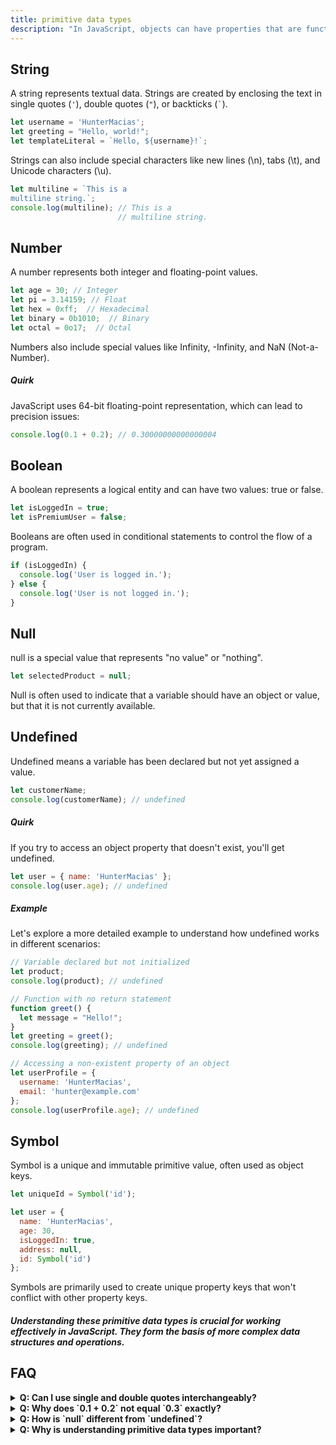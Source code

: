 ```yaml
---
title: primitive data types
description: "In JavaScript, objects can have properties that are functions. These properties are called methods. Methods allow objects to encapsulate behavior and perform actions using their own data. This section will guide you through the basics of creating and using object methods, with practical examples and best practices."
---
```



## String

A string represents textual data. Strings are created by enclosing the text in single quotes (`'`), double quotes (`"`), or backticks (`` ` ``).

```js filename="strings.js" copy
let username = 'HunterMacias';
let greeting = "Hello, world!";
let templateLiteral = `Hello, ${username}!`;
```
Strings can also include special characters like new lines (\n), tabs (\t), and Unicode characters (\u).
```js filename="strings.js" copy
let multiline = `This is a
multiline string.`;
console.log(multiline); // This is a
                        // multiline string.

```


## Number
A number represents both integer and floating-point values.

```js filename="number.js" copy
let age = 30; // Integer
let pi = 3.14159; // Float
let hex = 0xff;  // Hexadecimal
let binary = 0b1010;  // Binary
let octal = 0o17;  // Octal
```
Numbers also include special values like Infinity, -Infinity, and NaN (Not-a-Number).


##### Quirk
JavaScript uses 64-bit floating-point representation, which can lead to precision issues:
```js filename="number-quirks.js" copy
console.log(0.1 + 0.2); // 0.30000000000000004
```

## Boolean
A boolean represents a logical entity and can have two values: true or false.

```js filename="booleans.js" copy
let isLoggedIn = true;
let isPremiumUser = false;
```
Booleans are often used in conditional statements to control the flow of a program.
```js filename="booleans.js" copy
if (isLoggedIn) {
  console.log('User is logged in.');
} else {
  console.log('User is not logged in.');
}
```



## Null
null is a special value that represents "no value" or "nothing".
```js filename="null.js" copy
let selectedProduct = null;
```

Null is often used to indicate that a variable should have an object or value, but that it is not currently available.

## Undefined
Undefined means a variable has been declared but not yet assigned a value.
```js filename="undefined.js" copy
let customerName;
console.log(customerName); // undefined
```

##### Quirk
If you try to access an object property that doesn't exist, you'll get undefined.
```js filename="undefined.js" copy
let user = { name: 'HunterMacias' };
console.log(user.age); // undefined
```
##### Example
Let's explore a more detailed example to understand how undefined works in different scenarios:
```js filename="undefined.js" copy
// Variable declared but not initialized
let product;
console.log(product); // undefined

// Function with no return statement
function greet() {
  let message = "Hello!";
}
let greeting = greet();
console.log(greeting); // undefined

// Accessing a non-existent property of an object
let userProfile = {
  username: 'HunterMacias',
  email: 'hunter@example.com'
};
console.log(userProfile.age); // undefined

```

## Symbol
Symbol is a unique and immutable primitive value, often used as object keys.
```js filename="undefined.js" copy
let uniqueId = Symbol('id');

let user = {
  name: 'HunterMacias',
  age: 30,
  isLoggedIn: true,
  address: null,
  id: Symbol('id')
};
```
Symbols are primarily used to create unique property keys that won't conflict with other property keys.

##### Understanding these primitive data types is crucial for working effectively in JavaScript. They form the basis of more complex data structures and operations.


## FAQ

<details>
  <summary><strong>Q: Can I use single and double quotes interchangeably?</strong></summary>
  <p><strong>A:</strong> Yes, but be consistent to avoid confusion. Backticks are useful for template literals and multi-line strings.</p>
</details>

<details>
  <summary><strong>Q: Why does `0.1 + 0.2` not equal `0.3` exactly?</strong></summary>
  <p><strong>A:</strong> This is due to the way JavaScript handles floating-point arithmetic. It's a common issue with many programming languages that use binary floating-point numbers.</p>
</details>

<details>
  <summary><strong>Q: How is `null` different from `undefined`?</strong></summary>
  <p><strong>A:</strong> `null` is an assignment value that means "no value" or "nothing", while `undefined` means a variable has been declared but not yet assigned a value.</p>
</details>

<details>
  <summary><strong>Q: Why is understanding primitive data types important?</strong></summary>
  <p><strong>A:</strong> Knowing how these data types work helps you write more efficient and bug-free code. Each type has specific properties and behaviors that can impact how your programs run.</p>
</details>
